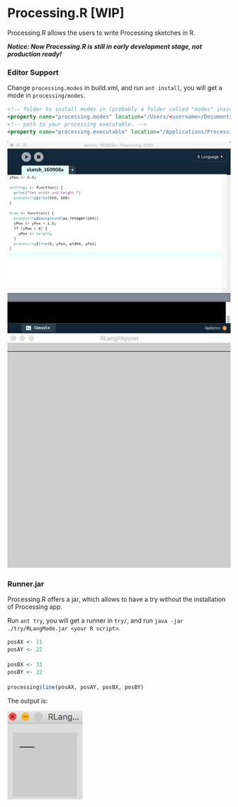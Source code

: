 # Processing.R [WIP]

Processing.R allows the users to write Processing sketches in R.

***Notice: Now Processing.R is still in early development stage, not production ready!***

### Editor Support

Change `processing.modes` in build.xml, and run `ant install`, you will get a mode in `processing/modes`.

```xml
<!-- folder to install modes in (probably a folder called "modes" inside your sketchbook folder) -->
<property name="processing.modes" location="/Users/<username>/Documents/Processing/modes" />
<!-- path to your processing executable. -->
<property name="processing.executable" location="/Applications/Processing.app/Contents/MacOS/Processing" />
```

<img src="./docs/img/editor.png" width="600">

<img src="./docs/img/demo.gif" width="600">

### Runner.jar

Processing.R offers a jar, which allows to have a try without the installation of Processing app. 

Run `ant try`, you will get a runner in `try/`, and run `java -jar ./try/RLangMode.jar <your R script>`.

```r
posAX <- 11
posAY <- 22

posBX <- 33
posBY <- 22

processing$line(posAX, posAY, posBX, posBY)
```

The output is:

<img src="./docs/img/demo.png" height="200">
